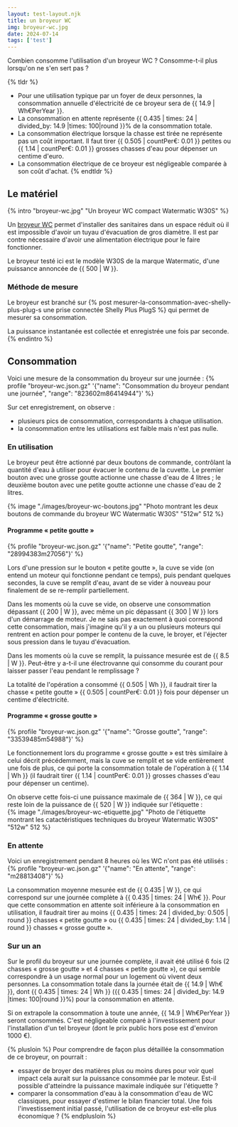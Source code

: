 ```yaml
---
layout: test-layout.njk 
title: un broyeur WC
img: broyeur-wc.jpg
date: 2024-07-14
tags: ['test']
---
```


Combien consomme l'utilisation d'un broyeur WC ? Consomme-t-il plus lorsqu'on ne s'en sert pas ?
<!-- excerpt -->

{% tldr %}
- Pour une utilisation typique par un foyer de deux personnes, la consommation annuelle d'électricité de ce broyeur sera de {{ 14.9 | Wh€PerYear }}.
- La consommation en attente représente {{ 0.435 | times: 24 | divided_by: 14.9 |times: 100|round }}% de la consommation totale.
- La consommation électrique lorsque la chasse est tirée ne représente pas un coût important. Il faut tirer {{ 0.505 | countPer€: 0.01 }} petites ou {{ 1.14 | countPer€: 0.01 }} grosses chasses d'eau pour dépenser un centime d'euro.
- La consommation électrique de ce broyeur est négligeable comparée à son coût d'achat.
{% endtldr %}

## Le matériel
{% intro "broyeur-wc.jpg" "Un broyeur WC compact Watermatic W30S" %}

Un [broyeur WC](https://fr.wiktionary.org/wiki/sanibroyeur) permet d'installer des sanitaires dans un espace réduit où il est impossible d'avoir un tuyau d'évacuation de gros diamètre. Il est par contre nécessaire d'avoir une alimentation électrique pour le faire fonctionner.

Le broyeur testé ici est le modèle W30S de la marque Watermatic, d'une puissance annoncée de {{ 500 | W }}.

### Méthode de mesure

Le broyeur est branché sur {% post mesurer-la-consommation-avec-shelly-plus-plug-s une prise connectée Shelly Plus PlugS %} qui permet de mesurer sa consommation.

La puissance instantanée est collectée et enregistrée une fois par seconde.
{% endintro %}

## Consommation

Voici une mesure de la consommation du broyeur sur une journée :
{% profile "broyeur-wc.json.gz" '{"name": "Consommation du broyeur pendant une journée", "range": "823602m86414944"}' %}

Sur cet enregistrement, on observe :
- plusieurs pics de consommation, correspondants à chaque utilisation.
- la consommation entre les utilisations est faible mais n'est pas nulle.

### En utilisation

Le broyeur peut être actionné par deux boutons de commande, contrôlant la quantité d'eau à utiliser pour évacuer le contenu de la cuvette. Le premier bouton avec une grosse goutte actionne une chasse d'eau de 4 litres ; le deuxième bouton avec une petite goutte actionne une chasse d'eau de 2 litres.

{% image "./images/broyeur-wc-boutons.jpg" "Photo montrant les deux boutons de commande du broyeur WC Watermatic W30S" "512w" 512 %}  

#### Programme « petite goutte »
{% profile "broyeur-wc.json.gz" '{"name": "Petite goutte", "range": "28994383m27056"}' %}

Lors d'une pression sur le bouton « petite goutte », la cuve se vide (on entend un moteur qui fonctionne pendant ce temps), puis pendant quelques secondes, la cuve se remplit d'eau, avant de se vider à nouveau pour finalement de se re-remplir partiellement.

Dans les moments où la cuve se vide, on observe une consommation dépassant {{ 200 | W }}, avec même un pic dépassant {{ 300 | W }} lors d'un démarrage de moteur. Je ne sais pas exactement à quoi correspond cette consommation, mais j'imagine qu'il y a un ou plusieurs moteurs qui rentrent en action pour pomper le contenu de la cuve, le broyer, et l'éjecter sous pression dans le tuyau d'évacuation.

Dans les moments où la cuve se remplit, la puissance mesurée est de {{ 8.5 | W }}. Peut-être y a-t-il une électrovanne qui consomme du courant pour laisser passer l'eau pendant le remplissage ?

La totalité de l'opération a consommé {{ 0.505 | Wh }}, il faudrait tirer la chasse « petite goutte » {{ 0.505 | countPer€: 0.01 }} fois pour dépenser un centime d'électricité.

#### Programme « grosse goutte »
{% profile "broyeur-wc.json.gz" '{"name": "Grosse goutte", "range": "33539485m54988"}' %}

Le fonctionnement lors du programme « grosse goutte » est très similaire à celui décrit précédemment, mais la cuve se remplit et se vide entièrement une fois de plus, ce qui porte la consommation totale de l'opération à {{ 1.14 | Wh }} (il faudrait tirer {{ 1.14 | countPer€: 0.01 }} grosses chasses d'eau pour dépenser un centime).

On observe cette fois-ci une puissance maximale de {{ 364 | W }}, ce qui reste loin de la puissance de {{ 520 | W }} indiquée sur l'étiquette :  
{% image "./images/broyeur-wc-etiquette.jpg" "Photo de l'étiquette montrant les catactéristiques techniques du broyeur Watermatic W30S" "512w" 512 %}  

### En attente

Voici un enregistrement pendant 8 heures où les WC n'ont pas été utilisés :
{% profile "broyeur-wc.json.gz" '{"name": "En attente", "range": "m28813408"}' %}

La consommation moyenne mesurée est de {{ 0.435 | W }}, ce qui correspond sur une journée complète à {{ 0.435 | times: 24 | Wh€ }}. Pour que cette consommation  en attente soit inférieure à la consommation en utilisation, il faudrait tirer au moins {{ 0.435 | times: 24 | divided_by: 0.505 | round }} chasses « petite goutte » ou {{ 0.435 | times: 24 | divided_by: 1.14 | round }} chasses « grosse goutte ».

### Sur un an

Sur le profil du broyeur sur une journée complète, il avait été utilisé 6 fois (2 chasses « grosse goutte » et 4 chasses « petite goutte »), ce qui semble correspondre à un usage normal pour un logement où vivent deux personnes. La consommation totale dans la journée était de {{ 14.9 | Wh€ }}, dont {{ 0.435 | times: 24 | Wh }} ({{ 0.435 | times: 24 | divided_by: 14.9 |times: 100|round }}%) pour la consommation en attente.

Si on extrapole la consommation à toute une année, {{ 14.9 | Wh€PerYear }} seront consommés. C'est négligeable comparé à l'investissement pour l'installation d'un tel broyeur (dont le prix public hors pose est d'environ 1000 €).

{% plusloin %}
Pour comprendre de façon plus détaillée la consommation de ce broyeur, on pourrait :
- essayer de broyer des matières plus ou moins dures pour voir quel impact cela aurait sur la puissance consommée par le moteur. Est-il possible d'atteindre la puissance maximale indiquée sur l'étiquette ?
- comparer la consommation d'eau à la consommation d'eau de WC classiques, pour essayer d'estimer le bilan financier total. Une fois l'investissement initial passé, l'utilisation de ce broyeur est-elle plus économique ?
{% endplusloin %}
